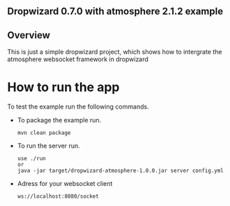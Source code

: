 ## Dropwizard 0.7.0 with atmosphere 2.1.2 example

## Overview

This is just a simple dropwizard project, which shows how to intergrate the atmosphere websocket framework in dropwizard

# How to run the app

To test the example run the following commands.

*   To package the example run.

        mvn clean package

*   To run the server run.
        
        use ./run 
        or
        java -jar target/dropwizard-atmosphere-1.0.0.jar server config.yml

*   Adress for your websocket client

        ws://localhost:8080/socket


